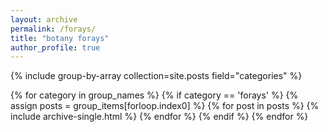 ```yaml
---
layout: archive
permalink: /forays/
title: "botany forays"
author_profile: true
---
```


{% include group-by-array collection=site.posts field="categories" %}

{% for category in group_names %}
  {% if category == 'forays' %}
    {% assign posts = group_items[forloop.index0] %}
    {% for post in posts %}
      {% include archive-single.html %}
    {% endfor %}
  {% endif %}
{% endfor %}